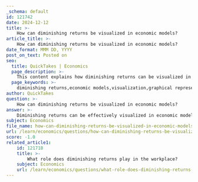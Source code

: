 ```yaml
---
_schema: default
id: 121742
date: 2024-12-12
title: >-
    How can diminishing returns be visualized in economic models?
article_title: >-
    How can diminishing returns be visualized in economic models?
date_format: MMM DD, YYYY
post_on_text: Posted on
seo:
  title: QuickTakes | Economics
  page_description: >-
    This content explains how diminishing returns can be visualized in economic models through graphical representations, numerical examples, and cost-revenue analysis, illustrating the principle that adding more of one input while keeping others constant eventually leads to lower incremental gains in output.
  page_keywords: >-
    diminishing returns,economic models,visualization,graphical representation,numerical example,Law of Diminishing Returns,production function,marginal product,marginal cost,marginal revenue,output analysis,variable input
author: QuickTakes
question: >-
    How can diminishing returns be visualized in economic models?
answer: >-
    Diminishing returns can be effectively visualized in economic models through both numerical examples and graphical representations. The Law of Diminishing Returns, also known as the Law of Variable Proportions, states that when increasing one factor of production while keeping others constant, the additional output generated from each new unit of input will eventually decrease.\n\n### Graphical Representation\nA common way to visualize diminishing returns is through a graph that plots the quantity of output (Q) against the quantity of a variable input (L), such as labor. The graph typically shows three distinct phases:\n\n1. **Increasing Returns**: Initially, as more units of labor are added, the total output increases at an increasing rate. This is often represented by a steep upward slope on the graph.\n  \n2. **Constant Returns**: After a certain point, the output continues to increase, but at a constant rate. The slope of the curve flattens out.\n\n3. **Diminishing Returns**: Eventually, the addition of more labor leads to a decrease in the marginal product (MP) of labor, which is reflected in a downward slope of the curve. This indicates that each additional worker contributes less to total output than the previous one.\n\n### Numerical Example\nFor instance, consider a production function represented by the equation:\n\n$$\nQ = -L^3 + 27L^2 + 15L\n$$\n\nIn this equation, Q represents the quantity of production, and L represents the input in terms of labor. By calculating the marginal product (MP) of labor, we can observe how it changes as more labor is added. Initially, the MP may increase, but after a certain number of workers, it will start to decline, illustrating the concept of diminishing returns.\n\n### Cost and Revenue Curves\nAnother effective visualization involves plotting cost and revenue curves. As more labor is employed, the marginal cost (MC) of production may increase due to diminishing returns. This can be illustrated in a graph where the MC curve rises as the quantity of labor increases, while the marginal revenue (MR) may not increase at the same rate, leading to a point where the firm may not find it profitable to hire additional workers.\n\n### Conclusion\nIn summary, diminishing returns can be visualized through various methods, including graphical representations of production functions, numerical examples showing changes in marginal product, and cost-revenue analysis. These visualizations help to illustrate the fundamental economic principle that adding more of one input, while keeping others constant, will eventually lead to lower incremental gains in output.
subject: Economics
file_name: how-can-diminishing-returns-be-visualized-in-economic-models.md
url: /learn/economics/questions/how-can-diminishing-returns-be-visualized-in-economic-models
score: -1.0
related_article1:
    id: 121718
    title: >-
        What role does diminishing returns play in the workplace?
    subject: Economics
    url: /learn/economics/questions/what-role-does-diminishing-returns-play-in-the-workplace
---
```


&nbsp;